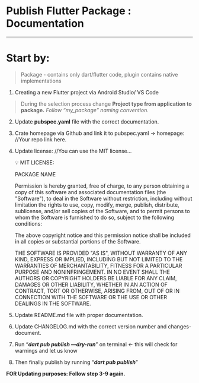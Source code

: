 # Publish Flutter Package : Documentation

---

# Start by:

> Package - contains only dart/flutter code, plugin contains native implementations
> 

1. Creating a new Flutter project via Android Studio/ VS Code 
> During the selection process change **Project type from application to package.**
*Follow “my_package” naming convention.*
2. Update **pubspec.yaml** file with the correct documentation.
3. Crate homepage via Github and link it to pubspec.yaml → homepage: //Your repo link here.
4. Update license:
//You can use the MIT license…
    
    <aside>
    💡 MIT LICENSE:
    
    PACKAGE NAME 
    
    Permission is hereby granted, free of charge, to any person obtaining a copy of this software and associated documentation files (the "Software"), to deal in the Software without restriction, including without limitation the rights to use, copy, modify, merge, publish, distribute, sublicense, and/or sell copies of the Software, and to permit persons to whom the Software is furnished to do so, subject to the following conditions: 
    
    The above copyright notice and this permission notice shall be included in all copies or substantial portions of the Software. 
    
    THE SOFTWARE IS PROVIDED "AS IS", WITHOUT WARRANTY OF ANY KIND, EXPRESS OR IMPLIED, INCLUDING BUT NOT LIMITED TO THE WARRANTIES OF MERCHANTABILITY, FITNESS FOR A PARTICULAR PURPOSE AND NONINFRINGEMENT. IN NO EVENT SHALL THE AUTHORS OR COPYRIGHT HOLDERS BE LIABLE FOR ANY CLAIM, DAMAGES OR OTHER LIABILITY, WHETHER IN AN ACTION OF CONTRACT, TORT OR OTHERWISE, ARISING FROM, OUT OF OR IN CONNECTION WITH THE SOFTWARE OR THE USE OR OTHER DEALINGS IN THE SOFTWARE.
    
    </aside>
    
5. Update README.md file with proper documentation.
6. Update CHANGELOG.md with the correct version number and changes-document.
7. Run “***dart pub publish —dry-run***” on terminal ← this will check for warnings and let us know
8. Then finally publish by running “***dart pub publish***”

**FOR Updating purposes:
Follow step 3-9 again.**